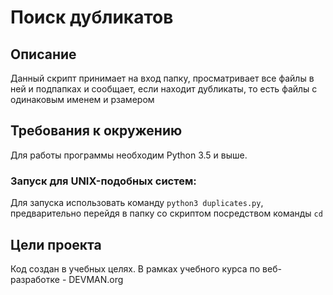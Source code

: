 # Поиск дубликатов

## Описание
Данный скрипт принимает на вход папку, просматривает все файлы в ней и подпапках и сообщает, если находит дубликаты, то есть файлы с одинаковым именем и рзамером

## Требования к окружению
Для работы программы необходим Python 3.5 и выше.

### Запуск для UNIX-подобных систем:
Для запуска использовать команду `python3 duplicates.py`, предварительно перейдя в папку со скриптом посредством команды `cd`

## Цели проекта
Код создан в учебных целях. В рамках учебного курса по веб-разработке - DEVMAN.org
